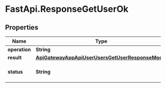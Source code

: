 # FastApi.ResponseGetUserOk

## Properties

Name | Type | Description | Notes
------------ | ------------- | ------------- | -------------
**operation** | **String** |  | 
**result** | [**ApiGatewayAppApiUserUsersGetUserResponseModel**](ApiGatewayAppApiUserUsersGetUserResponseModel.md) |  | 
**status** | **String** |  | [optional] [default to &#39;OK&#39;]


